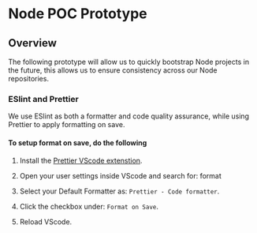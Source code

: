 # Node POC Prototype

## Overview

The following prototype will allow us to quickly bootstrap Node projects in the future, this allows us to ensure consistency across our Node repositories.

### ESlint and Prettier

We use ESlint as both a formatter and code quality assurance, while using Prettier to apply formatting on save.

#### To setup format on save, do the following

1. Install the [Prettier VScode extenstion](https://marketplace.visualstudio.com/items?itemName=esbenp.prettier-vscode).

2. Open your user settings inside VScode and search for: format

3. Select your Default Formatter as: `Prettier - Code formatter`.

4. Click the checkbox under: `Format on Save`.

5. Reload VScode.
